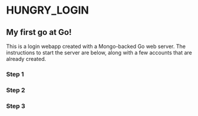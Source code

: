 # HUNGRY_LOGIN

## My first go at Go!

This is a login webapp created with a Mongo-backed Go web server. The instructions to start the server are below, along with a few accounts that are already created. 

### Step 1


### Step 2


### Step 3

